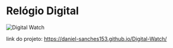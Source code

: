 # Relógio Digital


![Digital Watch](https://user-images.githubusercontent.com/122700935/217115292-6f12aa20-1b23-4560-9913-ee907fb39707.jpg)



link do projeto: https://daniel-sanches153.github.io/Digital-Watch/
